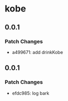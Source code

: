# kobe

## 0.0.1

### Patch Changes

- a499671: add drinkKobe

## 0.0.1

### Patch Changes

- efdc985: log bark
